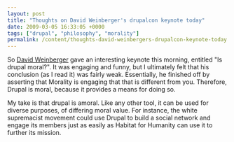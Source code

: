 ```yaml
---
layout: post
title: "Thoughts on David Weinberger's drupalcon keynote today"
date: 2009-03-05 16:33:05 +0000
tags: ["drupal", "philosophy", "morality"]
permalink: /content/thoughts-david-weinbergers-drupalcon-keynote-today
---
```




So [David Weinberger](http://en.wikipedia.org/wiki/David_Weinberger)
gave an interesting keynote this morning, entitled \"Is drupal moral?\".
It was engaging and funny, but I ultimately felt that his conclusion (as
I read it) was fairly weak. Essentially, he finished off by asserting
that Morality is engaging that that is different from you. Therefore,
Drupal is moral, because it provides a means for doing so.

My take is that drupal is amoral. Like any other tool, it can be used
for diverse purposes, of differing moral value. For instance, the white
supremacist movement could use Drupal to build a social network and
engage its members just as easily as Habitat for Humanity can use it to
further its mission.




